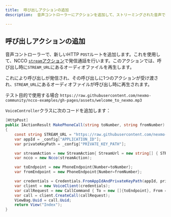 ```yaml
---
title:  呼び出しアクションの追加
description:  音声コントローラーにアクションを追加して、ストリーミングされた音声で呼び出しを発信する

---
```


呼び出しアクションの追加
------------

音声コントローラーで、新しいHTTP `POST`ルートを追加します。これを使用して、NCCO [`stream`アクション](/voice/voice-api/ncco-reference#stream)で発信通話を行います。このアクションでは、呼び出し時に`STREAM_URL`にあるオーディオファイルを再生します。

これにより呼び出しが発信され、その呼び出しに1つのアクションが受け渡され、`STREAM_URL`にあるオーディオファイルが呼び出し時に再生されます。

テスト目的で使用する場合 `https://raw.githubusercontent.com/nexmo-community/ncco-examples/gh-pages/assets/welcome_to_nexmo.mp3`

`VoiceController`クラスに次のコードを追加します：

```csharp
[HttpPost]
public IActionResult MakePhoneCall(string toNumber, string fromNumber)
{
    const string STREAM_URL = "https://raw.githubusercontent.com/nexmo-community/ncco-examples/gh-pages/assets/welcome_to_nexmo.mp3";
    var appId = _config["APPLICATION_ID"];
    var privateKeyPath = _config["PRIVATE_KEY_PATH"];

    var streamAction = new StreamAction{ StreamUrl = new string[] { STREAM_URL }};
    var ncco = new Ncco(streamAction);

    var toEndpoint = new PhoneEndpoint{Number=toNumber};
    var fromEndpoint = new PhoneEndpoint{Number=fromNumber};

    var credentials = Credentials.FromAppIdAndPrivateKeyPath(appId, privateKeyPath);
    var client = new VoiceClient(credentials);
    var callRequest = new CallCommand { To = new []{toEndpoint}, From = fromEndpoint, Ncco= ncco};
    var call = client.CreateCall(callRequest);
    ViewBag.Uuid = call.Uuid;
    return View("Index");
}
```

